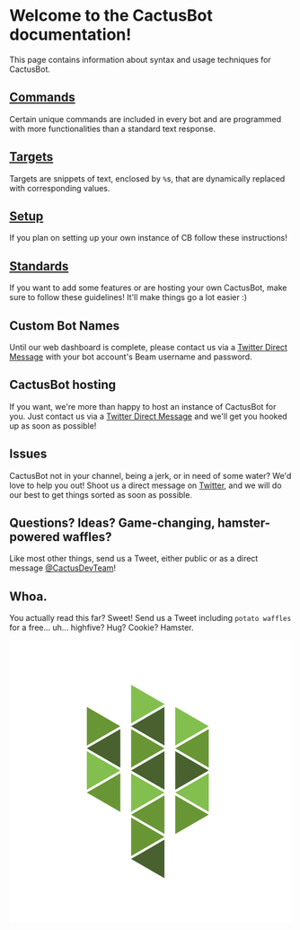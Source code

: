 # Welcome to the CactusBot documentation!
This page contains information about syntax and usage techniques for CactusBot.

## [Commands](commands.md)
Certain unique commands are included in every bot and are programmed with
more functionalities than a standard text response.

## [Targets](targets.md)
Targets are snippets of text, enclosed by `%`s, that are dynamically
replaced with corresponding values.

## [Setup](setup.md)
If you plan on setting up your own instance of CB follow these instructions!

## [Standards](standards.md)
If you want to add some features or are hosting your own CactusBot, make sure to
follow these guidelines! It'll make things go a lot easier :)

## Custom Bot Names
Until our web dashboard is complete, please contact us via a
[Twitter Direct Message](https://twitter.com/CactusDevTeam) with your bot account's Beam username and password.

## CactusBot hosting
If you want, we're more than happy to host an instance of CactusBot for you. Just contact us via a
[Twitter Direct Message](https://twitter.com/CactusDevTeam) and we'll get you hooked up as soon as possible!

## Issues
CactusBot not in your channel, being a jerk, or in need of some water?
We'd love to help you out! Shoot us a direct message on
[Twitter](https://twitter.com/CactusDevTeam), and we will do our best to get
things sorted as soon as possible.

## Questions? Ideas? Game-changing, hamster-powered waffles?
Like most other things, send us a Tweet, either public or as a direct message
[@CactusDevTeam](https://twitter.com/CactusDevTeam)!

## Whoa.
You actually read this far? Sweet! Send us a Tweet including `potato waffles`
for a free... uh... highfive? Hug? Cookie? Hamster.

![cactus.png](cactus.png)
